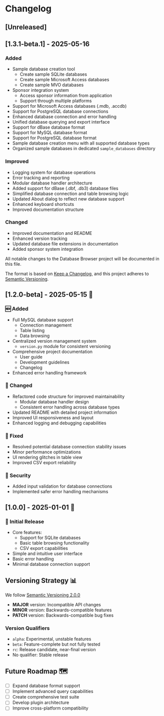 # Changelog

## [Unreleased]

## [1.3.1-beta.1] - 2025-05-16

### Added
- Sample database creation tool
  - Create sample SQLite databases
  - Create sample Microsoft Access databases
  - Create sample MVO databases
- Sponsor integration system
  - Access sponsor information from application
  - Support through multiple platforms
- Support for Microsoft Access databases (.mdb, .accdb)
- Support for PostgreSQL database connections
- Enhanced database connection and error handling
- Unified database querying and export interface
- Support for dBase database format
- Support for MySQL database format
- Support for PostgreSQL database format
- Sample database creation menu with all supported database types
- Organized sample databases in dedicated `sample_databases` directory

### Improved
- Logging system for database operations
- Error tracking and reporting
- Modular database handler architecture
- Added support for dBase (.dbf, .db3) database files
- Simplified database connection and table browsing logic
- Updated About dialog to reflect new database support
- Enhanced keyboard shortcuts
- Improved documentation structure

### Changed
- Improved documentation and README
- Enhanced version tracking
- Updated database file extensions in documentation
- Added sponsor system integration

All notable changes to the Database Browser project will be documented in this file.

The format is based on [Keep a Changelog](https://keepachangelog.com/en/1.0.0/),
and this project adheres to [Semantic Versioning](https://semver.org/spec/v2.0.0.html).

## [1.2.0-beta] - 2025-05-15 🚀

### 🆕 Added
- Full MySQL database support
  - Connection management
  - Table listing
  - Data browsing
- Centralized version management system
  - `version.py` module for consistent versioning
- Comprehensive project documentation
  - User guide
  - Development guidelines
  - Changelog
- Enhanced error handling framework

### 🔧 Changed
- Refactored code structure for improved maintainability
  - Modular database handler design
  - Consistent error handling across database types
- Updated README with detailed project information
- Improved UI responsiveness and layout
- Enhanced logging and debugging capabilities

### 🐛 Fixed
- Resolved potential database connection stability issues
- Minor performance optimizations
- UI rendering glitches in table view
- Improved CSV export reliability

### 🔬 Security
- Added input validation for database connections
- Implemented safer error handling mechanisms

## [1.0.0] - 2025-01-01 🎉

### 🌟 Initial Release
- Core features:
  - Support for SQLite databases
  - Basic table browsing functionality
  - CSV export capabilities
- Simple and intuitive user interface
- Basic error handling
- Minimal database connection support

## Versioning Strategy 📊

We follow [Semantic Versioning 2.0.0](https://semver.org/)

- **MAJOR** version: Incompatible API changes
- **MINOR** version: Backwards-compatible features
- **PATCH** version: Backwards-compatible bug fixes

### Version Qualifiers
- `alpha`: Experimental, unstable features
- `beta`: Feature-complete but not fully tested
- `rc`: Release candidate, near-final version
- No qualifier: Stable release

## Future Roadmap 🗺️

- [ ] Expand database format support
- [ ] Implement advanced query capabilities
- [ ] Create comprehensive test suite
- [ ] Develop plugin architecture
- [ ] Improve cross-platform compatibility
